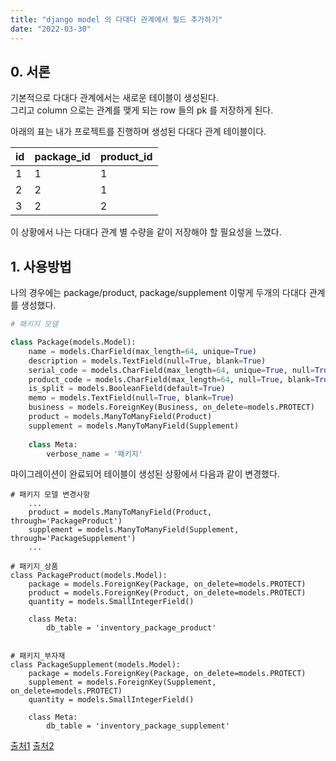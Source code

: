 ```yaml
---
title: "django model 의 다대다 관계에서 필드 추가하기"
date: "2022-03-30"
---
```


## 0. 서론
기본적으로 다대다 관계에서는 새로운 테이블이 생성된다.   
그리고 column 으로는 관계를 맺게 되는 row 들의 pk 를 저장하게 된다.

아래의 표는 내가 프로젝트를 진행하며 생성된 다대다 관계 테이블이다.  

| id  | package_id | product_id |
|-----|------------|------------|
| 1   | 1          | 1          |
| 2   | 2          | 1          |
| 3   | 2          | 2          |

이 상황에서 나는 다대다 관계 별 수량을 같이 저장해야 할 필요성을 느꼈다. 

## 1. 사용방법
나의 경우에는 package/product, package/supplement 이렇게 두개의 다대다 관계를 생성했다.  
```python
# 패키지 모델

class Package(models.Model):
    name = models.CharField(max_length=64, unique=True)
    description = models.TextField(null=True, blank=True)
    serial_code = models.CharField(max_length=64, unique=True, null=True, blank=True)
    product_code = models.CharField(max_length=64, null=True, blank=True)
    is_split = models.BooleanField(default=True)
    memo = models.TextField(null=True, blank=True)
    business = models.ForeignKey(Business, on_delete=models.PROTECT)
    product = models.ManyToManyField(Product)
    supplement = models.ManyToManyField(Supplement)
    
    class Meta:
        verbose_name = '패키지'
```
마이그레이션이 완료되어 테이블이 생성된 상황에서 다음과 같이 변경했다.
```
# 패키지 모델 변경사항
    ...
    product = models.ManyToManyField(Product, through='PackageProduct')
    supplement = models.ManyToManyField(Supplement, through='PackageSupplement')
    ...

# 패키지_상품
class PackageProduct(models.Model):
    package = models.ForeignKey(Package, on_delete=models.PROTECT)
    product = models.ForeignKey(Product, on_delete=models.PROTECT)
    quantity = models.SmallIntegerField()
    
    class Meta:
        db_table = 'inventory_package_product'


# 패키지_부자재
class PackageSupplement(models.Model):
    package = models.ForeignKey(Package, on_delete=models.PROTECT)
    supplement = models.ForeignKey(Supplement, on_delete=models.PROTECT)
    quantity = models.SmallIntegerField()
    
    class Meta:
        db_table = 'inventory_package_supplement'
```

[출처1](https://docs.djangoproject.com/en/4.0/ref/models/fields/#django.db.models.ManyToManyField.through)
[출처2](https://lee-seul.github.io/django/2019/02/21/django-extend-manytomanyfield.html)